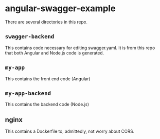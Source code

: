 # angular-swagger-example

There are several directories in this repo.

## `swagger-backend`

This contains code necessary for editing swagger.yaml. It is from this repo that both Angular and Node.js code is generated.

## `my-app`

This contains the front end code (Angular)

## `my-app-backend`

This contains the backend code (Node.js)

## nginx

This contains a Dockerfile to, admittedly, not worry about CORS.
